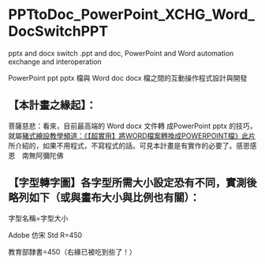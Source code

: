 # PPTtoDoc_PowerPoint_XCHG_Word_DocSwitchPPT
 pptx and docx switch .ppt and doc, PowerPoint and Word automation exchange and interoperation
 
 PowerPoint ppt pptx 檔與 Word doc docx 檔之間的互動操作程式設計與開發
 
## 【本計畫之緣起】：

菩薩慈悲：看來，目前最高端的 Word docx 文件轉 成PowerPoint pptx 的技巧，就屬[豬式繪設教學頻道：《【超實用】將WORD檔案轉換成POWERPOINT檔》此片](https://youtu.be/3YMx5zAsqq0)所介紹的，如果不用程式，不寫程式的話。可見本計畫是有實作的必要了。感恩感恩　南無阿彌陀佛

## 【字型轉字圖】各字型所需大小設定恐有不同，實測後略列如下（或與畫布大小與比例也有關）：

字型名稱=字型大小

Adobe 仿宋 Std R=450

教育部隸書=450（右緣已被吃到些了！）
